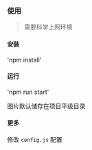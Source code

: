 ### 使用

> 需要科学上网环境

#### 安装

'npm install'

#### 运行

'npm run start'

图片默认储存在项目平级目录

#### 更多

修改 `config.js` 配置